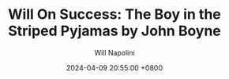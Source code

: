 ---
title: "Will On Success: The Boy in the Striped Pyjamas by John Boyne"
author: Will Napolini
date: 2024-04-09 20:55:00 +0800
categories: [Mindset, Book-summaries]
tags:
  [
    the-boy-in-the-striped-pyjamas,
    john-boyne,
    world-war-ii,
    holocaust,
    historical-fiction,
    young-adult,
    nazi-concentration-camps,
    innocence,
    book-clubs,
    book-recommendations,
    moral-questions,
    friendship,
    death,
    loss,
    empathy,
    coming-of-age,
    perspective,
    human-nature,
    storytelling,
    literature,
    book-summaries,
    book-discussions,
    tolerance,
    judeo-christian-values,
    bibliotherapy,
    anti-racism,
    compassion,
    family-relationships,
    ignorance,
    consequences,
    courage
  ]
image: https://pbs.twimg.com/media/GO18oCMWkAEWhlH?format=jpg&name=large
alt: "Will On Success: The Boy in the Striped Pyjamas by John Boyne"
fallback:
  - 
  # Replace with the URL of your backup image
  -
  # Replace with the URL of your backup image
---